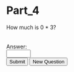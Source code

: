 # Part_4
<section id="disappear"> <div class="row"> <form name="myform"> <div class="one-half column"> <div id="question">How much is 0 * 3?</div><br> <div id="messages"</div><br> </div> <div class="one-half column"> <label for="guess">Answer:</label><br><input type="number" id="guess" name="guess" min="0" max="100" required=""><br> <span class="button-row"> <input type="button" class="button-primary" onclick="calc()" value="Submit"> <input type="reset" value="New Question" id="reset"> </span><br> </div> </form> </div> </section>
<script>const displayResults=(e="")=>{document.getElementById("question").textContent=e},teacher={errMessage:"You have to enter a numeric value.",correctMessage:'Correct! Good Job!<br><span class="button-row"><input type="button" class="button-primary" onclick="teacher.continue()" value="Do it Again!"> <input type="button" class="button" onclick="teacher.clear()" value="make it stop!"></span>',phrase:()=>"How much is "+teacher.num1+" * "+teacher.num2+"?",rando:()=>Math.floor(10*Math.random()),init:()=>{teacher.num1=teacher.rando(),teacher.num2=teacher.rando(),displayResults(teacher.phrase()),document.getElementById("messages").textContent="🤞🏻"},continue:()=>{teacher.init(),document.getElementById("guess").value=""},clear:()=>{document.getElementById("guess").value="",setTimeout((()=>{document.getElementById("disappear").innerHTML="Thanks for playing! 👋🏼 <br><br>"}),500)}};function calc(){teacher.guess=parseFloat(document.forms.myform.elements.guess.value),Number.isNaN(teacher.guess)?document.getElementById("messages").textContent=teacher.errMessage:teacher.guess==teacher.num1*teacher.num2?document.getElementById("messages").innerHTML=teacher.correctMessage:(document.getElementById("guess").value="",document.getElementById("messages").textContent="Nope! Please try again.")}document.getElementById("reset").addEventListener("click",(()=>{teacher.init()})),teacher.init()</script>
